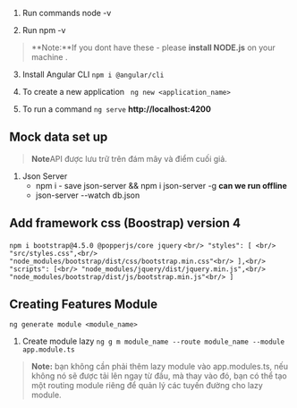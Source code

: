 1. Run commands node -v

2. Run npm -v 
 > **Note:**If you dont have these - please **install NODE.js** on your machine .
3. Install Angular CLI
`npm i @angular/cli`

4. To create a new application
` ng new <application_name>`

5. To run a command 
`ng serve` **http://localhost:4200**

## Mock data set up
> **Note**API được lưu trữ trên đám mây và điểm cuối giả.

1. Json Server
    - npm i - save json-server && npm i json-server -g  **can we run offline** 
    - json-server --watch db.json 

## Add framework css  (Boostrap) version 4
`npm i bootstrap@4.5.0 @popperjs/core jquery`
    ```<br/>
       "styles": [ <br/>
       "src/styles.css",<br/>
         "node_modules/bootstrap/dist/css/bootstrap.min.css"<br/>
      ],<br/>
       "scripts": [<br/>
       "node_modules/jquery/dist/jquery.min.js",<br/>
       "node_modules/bootstrap/dist/js/bootstrap.min.js"<br/>
       ]
    ```
## Creating Features Module
 `ng generate module <module_name>`
1. Create module lazy
  `ng g m module_name --route module_name --module app.module.ts`  
> **Note:** bạn không cần phải thêm lazy module vào app.modules.ts, nếu không nó sẽ được tải lên ngay từ đầu, mà thay vào đó, bạn có thể tạo một routing module riêng để quản lý các tuyến đường cho lazy module.